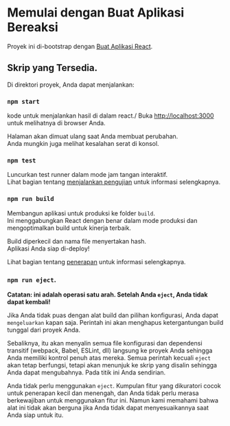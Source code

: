 # Memulai dengan Buat Aplikasi Bereaksi

Proyek ini di-bootstrap dengan [Buat Aplikasi React](https://github.com/facebook/create-react-app).

## Skrip yang Tersedia.

Di direktori proyek, Anda dapat menjalankan:

### `npm start`

kode untuk menjalankan hasil di dalam react./
Buka [http://localhost:3000](http://localhost:3000) untuk melihatnya di browser Anda.

Halaman akan dimuat ulang saat Anda membuat perubahan.\
Anda mungkin juga melihat kesalahan serat di konsol.

### `npm test`

Luncurkan test runner dalam mode jam tangan interaktif.\
Lihat bagian tentang [menjalankan pengujian](https://facebook.github.io/create-react-app/docs/running-tests) untuk informasi selengkapnya.

### `npm run build`

Membangun aplikasi untuk produksi ke folder `build`.\
Ini menggabungkan React dengan benar dalam mode produksi dan mengoptimalkan build untuk kinerja terbaik.

Build diperkecil dan nama file menyertakan hash.\
Aplikasi Anda siap di-deploy!

Lihat bagian tentang [penerapan](https://facebook.github.io/create-react-app/docs/deployment) untuk informasi selengkapnya.

### `npm run eject`.

**Catatan: ini adalah operasi satu arah. Setelah Anda `eject`, Anda tidak dapat kembali!**

Jika Anda tidak puas dengan alat build dan pilihan konfigurasi, Anda dapat `mengeluarkan` kapan saja. Perintah ini akan menghapus ketergantungan build tunggal dari proyek Anda.

Sebaliknya, itu akan menyalin semua file konfigurasi dan dependensi transitif (webpack, Babel, ESLint, dll) langsung ke proyek Anda sehingga Anda memiliki kontrol penuh atas mereka. Semua perintah kecuali `eject` akan tetap berfungsi, tetapi akan menunjuk ke skrip yang disalin sehingga Anda dapat mengubahnya. Pada titik ini Anda sendirian.

Anda tidak perlu menggunakan `eject`. Kumpulan fitur yang dikuratori cocok untuk penerapan kecil dan menengah, dan Anda tidak perlu merasa berkewajiban untuk menggunakan fitur ini. Namun kami memahami bahwa alat ini tidak akan berguna jika Anda tidak dapat menyesuaikannya saat Anda siap untuk itu.


